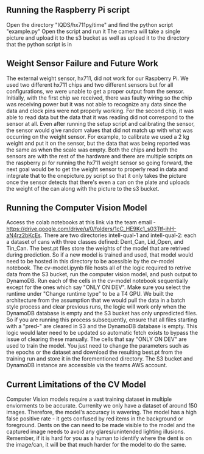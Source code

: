 ## Running the Raspberry Pi script
Open the directory "IQDS/hx711py/time" and find the python script "example.py"
Open the script and run it
The camera will take a single picture and upload it to the s3 bucket as well as upload it to the directory that the python script is in

## Weight Sensor Failure and Future Work
The external weight sensor, hx711, did not work for our Raspberry Pi. We used two different hx711 chips and two different sensors but for all configurations, we
were unable to get a proper output from the sensor. Initially, with the first chip we received, there was faulty wiring so the chip was receiving power but it was
not able to recognize any data since the data and clock pins were not properly working. For the second chip, it was able to read data but the data that it was reading
did not correspond to the sensor at all. Even after running the setup script and calibrating the sensor, the sensor would give random values that did not match up
with what was occurring on the weight sensor. For example, to calibrate we used a 2 kg weight and put it on the sensor, but the data that was being reported was the same 
as when the scale was empty. Both the chips and both the sensors are with the rest of the hardware and there are multiple scripts on the raspberry pi for running the 
hx711 weight sensor so going forward, the next goal would be to get the weight sensor to properly read in data and integrate that to the onepicture.py script so that
it only takes the picture once the sensor detects that there's even a can on the plate and uploads the weight of the can along with the picture to the s3 bucket.

## Running the Computer Vision Model
Access the colab notebooks at this link via the team email - https://drive.google.com/drive/u/0/folders/1cC_HE9Kc1_s03Ttf-ihH-aN4rz2bKcEs. 
There are two directories intell-qual-1 and intell-qual-2: each a dataset of cans with three classes defined: Dent_Can, Lid_Open, and Tin_Can. The best.pt files store the weights of the model that are retrived during prediction. So if a new model is trained and used, that model would need to be hosted in this directory to be acessible by the cv-model notebook. 
The cv-model.ipynb file hosts all of the logic required to retrive data from the S3 bucket, run the computer vision model, and push output to DynamoDB. Run each of the cells in the cv-model notebook sequentially except for the ones which say "ONLY ON DEV". Make sure you select the runtime under "Change runtime type" to be a T4 GPU. 
We built the architecture from the assumption that we would pull the data in a batch style process and clear previous runs, the logic will work only when the DynamoDB database is empty and the S3 bucket has only unpredicted files. So if you are running this process subsequently, ensure that all files starting with a "pred-" are cleared in S3 and the DynamoDB database is empty. This logic would later need to be updated so automatic fetch exists to bypass the issue of clearing these manually. 
The cells that say "ONLY ON DEV" are used to train the model. You just need to change the parameters such as the epochs or the dataset and download the resulting best.pt from the training run and store it in the forementioned directory. 
The S3 bucket and DynamoDB instance are accessible via the teams AWS account. 

## Current Limitations of the CV Model
Computer Vision models require a vast training dataset in multiple enviorments to be accurate. Currenlty we only have a dataset of around 150 images. Therefore, the model's accuracy is wavering. The model has a high false positive rate - it gets confused by red items in the background or foreground. Dents on the can need to be made visible to the model and the captured image needs to avoid any glares/unintended lighting illusions. Remember, if it is hard for you as a human to identify where the dent is on the image/can, it will be that much harder for the model to do the same. 
